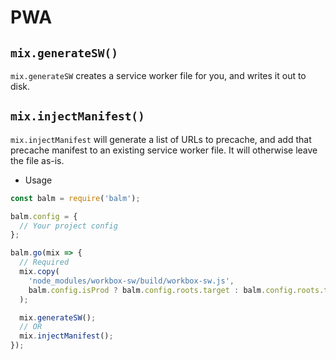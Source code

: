# PWA

## `mix.generateSW()`

`mix.generateSW` creates a service worker file for you, and writes it out to disk.

## `mix.injectManifest()`

`mix.injectManifest` will generate a list of URLs to precache, and add that precache manifest to an existing service worker file. It will otherwise leave the file as-is.

- Usage

```js
const balm = require('balm');

balm.config = {
  // Your project config
};

balm.go(mix => {
  // Required
  mix.copy(
    'node_modules/workbox-sw/build/workbox-sw.js',
    balm.config.isProd ? balm.config.roots.target : balm.config.roots.tmp
  );

  mix.generateSW();
  // OR
  mix.injectManifest();
});
```
